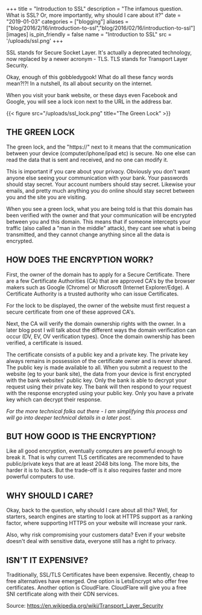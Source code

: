 
+++
title = "Introduction to SSL"
description = "The infamous question.  What is SSL?  Or, more importantly, why should I care about it?"
date = "2019-01-03"
categories = ["blogging"]
aliases = ["blog/2016/2/16/introduction-to-ssl","blog/2016/02/16/introduction-to-ssl"]
[images]
is_pin_friendly = false
name = "Introduction to SSL"
src = '/uploads/ssl.png'
+++


SSL stands for Secure Socket Layer. It's actually a deprecated technology, now replaced by a newer acronym - TLS.  TLS stands for Transport Layer Security.

Okay, enough of this gobbledygook!  What do all these fancy words mean?!?!  In a nutshell, its all about security on the internet.

When you visit your bank website, or these days even Facebook and Google, you will see a lock icon next to the URL in the address bar.

{{< figure src="/uploads/ssl_lock.png" title="The Green Lock" >}}


THE GREEN LOCK
--------------

The green lock, and the "https://" next to it means that the communication between your device (computer/iphone/ipad etc) is secure.  No one else can read the data that is sent and received, and no one can modify it.

This is important if you care about your privacy.  Obviously you don't want anyone else seeing your communication with your bank.  Your passwords should stay secret.  Your account numbers should stay secret.  Likewise your emails, and pretty much anything you do online should stay secret between you and the site you are visiting.

When you see a green lock, what you are being told is that this domain has been verified with the owner and that your communication will be encrypted between you and this domain.  This means that if someone intercepts your traffic (also called a "man in the middle" attack), they cant see what is being transmitted, and they cannot change anything since all the data is encrypted.

HOW DOES THE ENCRYPTION WORK?
-----------------------------

First, the owner of the domain has to apply for a Secure Certificate.  There are a few Certificate Authorities (CA) that are approved CA's by the browser makers such as Google (Chrome) or Microsoft (Internet Explorer/Edge).  A Certificate Authority is a trusted authority who can issue Certificates.

For the lock to be displayed, the owner of the website must first request a secure certificate from one of these approved CA's.

Next, the CA will verify the domain ownership rights with the owner.  In a later blog post I will talk about the different ways the domain verification can occur (DV, EV, OV verification types).  Once the domain ownership has been verified, a certificate is issued.

The certificate consists of a public key and a private key.  The private key always remains in possession of the certificate owner and is never shared.  The public key is made available to all.  When you submit a request to the website (eg to your bank site), the data from your device is first encrypted with the bank websites' public key.  Only the bank is able to decrypt your request using their private key.  The bank will then respond to your request with the response encrypted using your public key.  Only you have a private key which can decrypt their response.

_For the more technical folks out there - I am simplifying this process and will go into deeper technical details in a later post._

BUT HOW GOOD IS THE ENCRYPTION?  
-------------------------------

Like all good encryption, eventually computers are powerful enough to break it.  That is why current TLS certificates are recommended to have public/private keys that are at least 2048 bits long.  The more bits, the harder it is to hack.  But the trade-off is it also requires faster and more powerful computers to use.

WHY SHOULD I CARE?
------------------

Okay, back to the question, why should I care about all this?  Well, for starters, search engines are starting to look at HTTPS support as a ranking factor, where supporting HTTPS on your website will increase your rank.

Also, why risk compromising your customers data?  Even if your website doesn't deal with sensitive data, everyone still has a right to privacy.

ISN'T IT EXPENSIVE?
-------------------

Traditionally, SSL/TLS Certificates have been expensive.  Recently, cheap to free alternatives have emerged.  One option is LetsEncrypt who offer free certificates.  Another option is CloudFlare.  CloudFlare will give you a free SNI certificate along with their CDN services.


Source: https://en.wikipedia.org/wiki/Transport_Layer_Security